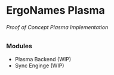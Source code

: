 # ErgoNames Plasma
###### Proof of Concept Plasma Implementation

### Modules

- Plasma Backend (WIP)
- Sync Enginge (WIP)